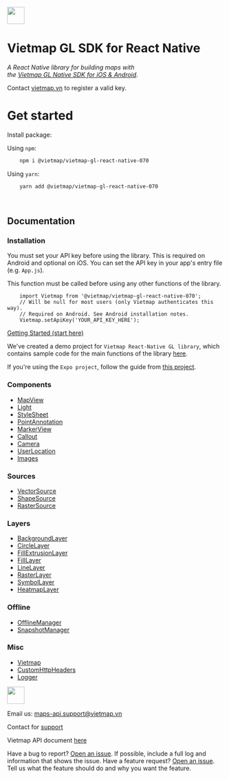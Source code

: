  

[<img src="https://bizweb.dktcdn.net/100/415/690/themes/804206/assets/logo.png?1689561872933" height="40"/> </p>](https://bit.ly/vietmap-api)


# Vietmap GL SDK for React Native

_A React Native library for building maps with   
the [Vietmap GL Native SDK for iOS & Android](https://bit.ly/vietmap-api)_.

Contact [vietmap.vn](https://bit.ly/vietmap-api) to register a valid key.
# Get started

Install package:

Using `npm`:
```bash
    npm i @vietmap/vietmap-gl-react-native-070
```
Using `yarn`:
```bash
    yarn add @vietmap/vietmap-gl-react-native-070
```

<br>
 
## Documentation
### Installation
You must set your API key before using the library. This is required on Android and optional on iOS. You can set the API key in your app's entry file (e.g. `App.js`).


This function must be called before using any other functions of the library.
```tsx
    import Vietmap from '@vietmap/vietmap-gl-react-native-070';
    // Will be null for most users (only Vietmap authenticates this way).
    // Required on Android. See Android installation notes.
    Vietmap.setApiKey('YOUR_API_KEY_HERE');
```
[Getting Started (start here)](/docs/GettingStarted.md)

We've created a demo project for `Vietmap React-Native GL library`, which contains sample code for the main functions of the library [here](https://github.com/vietmap-company/vietmap-react-native-demo).

If you're using the `Expo project`, follow the guide from [this project](https://github.com/vietmap-company/react-native-expo-demo).
### Components

- [MapView](/docs/MapView.md)
- [Light](/docs/Light.md)
- [StyleSheet](/docs/StyleSheet.md)
- [PointAnnotation](/docs/PointAnnotation.md)
- [MarkerView](/docs/MarkerView.md)
- [Callout](/docs/Callout.md)
- [Camera](docs/Camera.md)
- [UserLocation](docs/UserLocation.md)
- [Images](docs/Images.md)

### Sources

- [VectorSource](/docs/VectorSource.md)
- [ShapeSource](/docs/ShapeSource.md)
- [RasterSource](/docs/RasterSource.md)

### Layers

- [BackgroundLayer](/docs/BackgroundLayer.md)
- [CircleLayer](/docs/CircleLayer.md)
- [FillExtrusionLayer](/docs/FillExtrusionLayer.md)
- [FillLayer](/docs/FillLayer.md)
- [LineLayer](/docs/LineLayer.md)
- [RasterLayer](/docs/RasterLayer.md)
- [SymbolLayer](/docs/SymbolLayer.md)
- [HeatmapLayer](/docs/HeatmapLayer.md)

### Offline

- [OfflineManager](/docs/OfflineManager.md)
- [SnapshotManager](/docs/snapshotManager.md)

### Misc

- [Vietmap](/docs/Vietmap.md)
- [CustomHttpHeaders](/docs/CustomHttpHeaders.md)
- [Logger](/docs/Logger.md)
 
  

[<img src="https://bizweb.dktcdn.net/100/415/690/themes/804206/assets/logo.png?1689561872933" height="40"/> </p>](https://vietmap.vn/maps-api)
Email us: [maps-api.support@vietmap.vn](mailto:maps-api.support@vietmap.vn)


Contact for [support](https://vietmap.vn/lien-he)

Vietmap API document [here](https://maps.vietmap.vn/docs/map-api/overview/)

Have a bug to report? [Open an issue](https://github.com/vietmap-company//vietmap-gl-react-native/issues). If possible, include a full log and information that shows the issue.
Have a feature request? [Open an issue](https://github.com/vietmap-company//vietmap-gl-react-native/issues). Tell us what the feature should do and why you want the feature.
